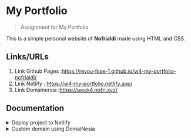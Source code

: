 # My Portfolio

> Assignment for My Portfolio

This is a simple personal website of **Nofrialdi** made using HTML and CSS.

## Links/URLs

1. Link Github Pages :<https://revou-fsse-1.github.io/w4-my-portfolio-nofrialdi/>
2. Link Netlify : <https://w4-my-portfolio.netlify.app/>
3. Link Domainersia :<https://week4.nofri.xyz/>

## Documentation

<details>
  <summary>Deploy project to Netlify</summary>

<main class="content">
  
1. Open netlify.com in your browser
   ![netlify](images/netlify.jpg)

2. Register Netlify
   ![regist](images/regist.jpg)

3. Sign in to GitHub to continue to Netlify Auth
   ![sign-github](images/auth-github.jpg)

4. Add site
   ![add-site](images/add-site.jpg)

5. Import an existing project from a Git repository
   ![import-site](images/add-site.jpg)

6. Connect to Git provider
   ![connect](images/connect.jpg)

7. Pick a repository from GitHub
   ![pick-repository](images/pick-repository.jpg)

8. Deploy site
   ![deploy](images/deploy.jpg)

9. Domain setting
   ![domain-setting](images/domain-setting.jpg)

10. Edit site name
    ![edit-site-name](images/edit-site-name.jpg)

11. Change site name
    ![change-site-name](images/change-site-name.jpg)

12. Go to site
![go-to-site](images/go-site.jpg)
</main>

</details>

<details>
  <summary>Custom domain using DomaiNesia</summary>

<main class="content">
  
1. Open Domainesia.com
   ![domainesia](images/domainesia.jpg)

2. Sign in
   ![sign-domainesia](images/sign-in-domainesia.jpg)

3. Dashboard Domainesia
   ![dashboard-domanesia](images/dashboard-domainesia.jpg)

4. Domain page
   ![domain-page](images/domain-page.jpg)

5. Managing Domain
   ![managing-domain](images/managing-domain.jpg)

6. DNS Management
   ![dns-management](images/dns-management.jpg)

7. Add custom domain (Netlify)
   ![add-cusmtom-domain](images/add-custom-domain.jpg)

8. Input custom domain/subdomain
   ![input-cusmtom-domain](images/input-custom-domain.jpg)
   ![save-cusmtom-domain](images/save-custom-domain.jpg)

9. DNS configurasi
   ![dns-configurasi](images/awaiting-dns.jpg)
   ![copy-nameserver](images/copy-nameserver.jpg)
   ![paste-nameserver](images/paste-nameserver.jpg)

</main>

</details>
